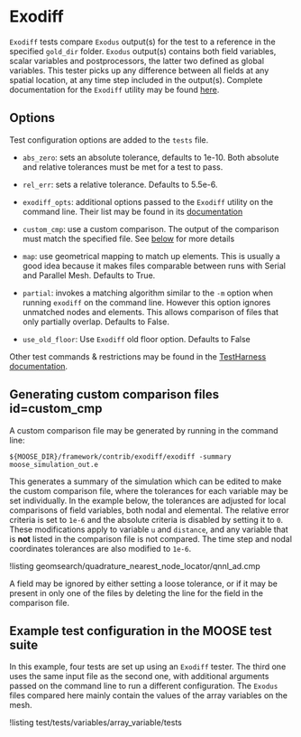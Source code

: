 # Exodiff

`Exodiff` tests compare `Exodus` output(s) for the test to a reference in the specified
`gold_dir` folder. `Exodus` output(s) contains both field variables, scalar variables and postprocessors,
the latter two defined as global variables. This tester picks up any difference between
all fields at any spatial location, at any time step included in the output(s).
Complete documentation for the `Exodiff` utility may be found [here](https://sandialabs.github.io/seacas-docs/sphinx/html/index.html#exodiff).

## Options

Test configuration options are added to the `tests` file.

- `abs_zero`: sets an absolute tolerance, defaults to 1e-10. Both absolute and relative tolerances must
  be met for a test to pass.

- `rel_err`: sets a relative tolerance. Defaults to 5.5e-6.

- `exodiff_opts`: additional options passed to the `Exodiff` utility on the command line. Their list
  may be found in its [documentation](https://sandialabs.github.io/seacas-docs/sphinx/html/index.html#exodiff)

- `custom_cmp`: use a custom comparison. The output of the comparison
  must match the specified file. See [below](#custom_cmp) for more details

- `map`: use geometrical mapping to match up elements. This is usually a good idea because it makes files comparable between runs with Serial and Parallel Mesh. Defaults to True.

- `partial`: invokes a matching algorithm similar to the `-m` option when running `exodiff` on the command line.
             However this option ignores unmatched nodes and elements.  This allows
             comparison of files that only partially overlap. Defaults to False.

- `use_old_floor`: Use `Exodiff` old floor option. Defaults to False


Other test commands & restrictions may be found in the [TestHarness documentation](TestHarness.md).

## Generating custom comparison files id=custom_cmp

A custom comparison file may be generated by running in the command line:

```
${MOOSE_DIR}/framework/contrib/exodiff/exodiff -summary moose_simulation_out.e
```

This generates a summary of the simulation which can be edited to make the
custom comparison file, where the tolerances for each variable may be set individually.
In the example below, the tolerances are adjusted for local comparisons of field variables,
both nodal and elemental. The relative error criteria is set to `1e-6` and the absolute
criteria is disabled by setting it to `0`. These modifications apply to variable `u` and `distance`,
and any variable that is **not** listed in the comparison file is not compared.
The time step and nodal coordinates tolerances are also modified to `1e-6`.

!listing geomsearch/quadrature_nearest_node_locator/qnnl_ad.cmp

A field may be ignored by either setting a loose tolerance, or if it may be present
in only one of the files by deleting the line for the field in the comparison file.

## Example test configuration in the MOOSE test suite

In this example, four tests are set up using an `Exodiff` tester. The third one uses the same input file
as the second one, with additional arguments passed on the command line to run a different configuration.
The `Exodus` files compared here mainly contain the values of the array variables on the mesh.

!listing test/tests/variables/array_variable/tests
